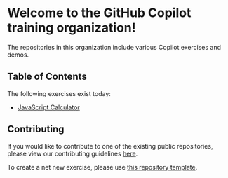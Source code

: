 # Welcome to the GitHub Copilot training organization!

The repositories in this organization include various Copilot exercises and demos.

## Table of Contents

The following exercises exist today:
- [JavaScript Calculator](https://github.com/ps-copilot-sandbox/javascript-calculator)

## Contributing

If you would like to contribute to one of the existing public repositories, please view our contributing guidelines [here](./.github/CONTRIBUTING.md).

To create a net new exercise, please use [this repository template](https://github.com/ps-copilot-sandbox/copilot-exercise-template).
